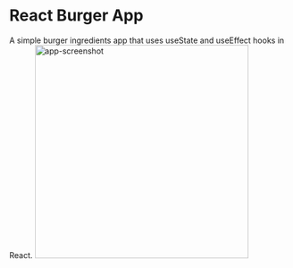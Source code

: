 # React Burger App
A simple burger ingredients app that uses useState and useEffect hooks in React.
<img width="382" alt="app-screenshot" src="https://github.com/BatuAlk/react-burger/assets/108514496/6e554994-8c4f-4e91-9633-ac6a96dd76a9">
